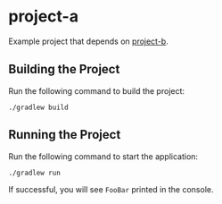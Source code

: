 # project-a

Example project that depends on [project-b](../project-b).

## Building the Project
Run the following command to build the project:

    ./gradlew build
    
## Running the Project
Run the following command to start the application:

    ./gradlew run
    
If successful, you will see `FooBar` printed in the console.